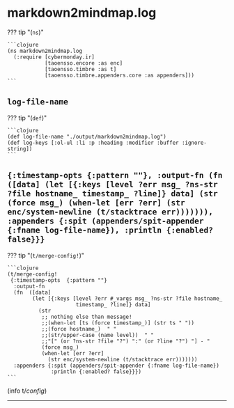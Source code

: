 # markdown2mindmap.log



??? tip  "(`ns`)"

    ```clojure
    (ns markdown2mindmap.log
      (:require [cybermonday.ir]
                [taoensso.encore :as enc]
                [taoensso.timbre :as t]
                [taoensso.timbre.appenders.core :as appenders]))
    ```

## `log-file-name`







??? tip  "(`def`)"

    ```clojure
    (def log-file-name "./output/markdown2mindmap.log")
    (def log-keys [:ol-ul :li :p :heading :modifier :buffer :ignore-string])
    ```

## `{:timestamp-opts {:pattern ""}, :output-fn (fn ([data] (let [{:keys [level ?err msg_ ?ns-str ?file hostname_ timestamp_ ?line]} data] (str (force msg_) (when-let [err ?err] (str enc/system-newline (t/stacktrace err))))))), :appenders {:spit (appenders/spit-appender {:fname log-file-name}), :println {:enabled? false}}}`



??? tip  "(`t/merge-config!`)"

    ```clojure
    (t/merge-config!
     {:timestamp-opts  {:pattern ""}
      :output-fn
      (fn  ([data]
            (let [{:keys [level ?err #_vargs msg_ ?ns-str ?file hostname_
                          timestamp_ ?line]} data]
              (str
               ;; nothing else than message!
               ;;(when-let [ts (force timestamp_)] (str ts " "))
               ;;(force hostname_)  " "
               ;;(str/upper-case (name level))  " "
               ;;"[" (or ?ns-str ?file "?") ":" (or ?line "?") "] - "
               (force msg_)
               (when-let [err ?err]
                 (str enc/system-newline (t/stacktrace err)))))))
      :appenders {:spit (appenders/spit-appender {:fname log-file-name})
                  :println {:enabled? false}}})
    ```

(info t/*config*)

------------------------------------

